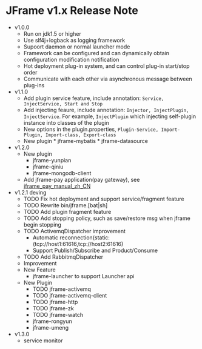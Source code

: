 JFrame v1.x Release Note
===================================

* v1.0.0
   * Run on jdk1.5 or higher
   * Use slf4j+logback as logging framework
   * Supoort daemon or normal launcher mode
   * Framework can be configured and can dynamically obtain configuration modification notification
   * Hot deployment plug-in system, and can control plug-in start/stop order
   * Communicate with each other via asynchronous message between plug-ins
* v1.1.0
  * Add plugin service feature, include annotation: `Service, InjectService, Start and Stop`
  * Add injecting feaure, include annotation: `Injector, InjectPlugin, InjectService`. For example, `InjectPlugin` which injecting self-plugin instance into classes of the plugin
  * New options in the plugin.properties, `Plugin-Service, Import-Plugin, Import-class, Export-class`
  * New plugin
  		* jframe-mybatis
    	* jframe-datasource
* v1.2.0
	* New plugin
		* jframe-yunpian
		* jframe-qiniu
		* jframe-mongodb-client
	* Add jframe-pay application(pay gateway), see [jframe\_pay\_manual\_zh\_CN](https://github.com/dzh/jframe/tree/master/jframe-pay/doc/jframe_pay_manual_zh_CN.org)
* v1.2.1 deving
	* TODO Fix hot deployment and support service/fragment feature
	* TODO Rewrite bin/jframe.[bat|sh] 
	* TODO Add plugin fragment feature
	* TODO Add stopping policy, such as save/restore msg when jframe begin stopping
	* TODO ActivemqDispatcher improvement
		* Automatic reconnection(static:(tcp://host1:61616,tcp://host2:61616)
		* Support Publish/Subscribe and Product/Consume
	* TODO Add RabbitmqDispatcher
	* Improvement
	* New Feature
		* jframe-launcher to support Launcher api
	* New Plugin
		* TODO jframe-activemq
		* TODO jframe-activemq-client
		* TODO jframe-http
		* TODO jframe-zk
		* TODO jframe-watch
		* jframe-rongyun
		* jframe-umeng
* v1.3.0 
	* service monitor

